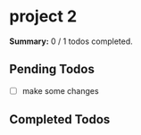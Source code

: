 
# project 2

**Summary:** 0 / 1 todos completed.

## Pending Todos
- [ ] make some changes

## Completed Todos

